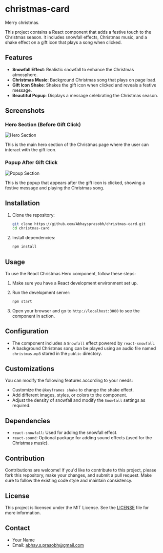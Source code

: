 # christmas-card
Merry christmas.

This project contains a React component that adds a festive touch to the Christmas season. It includes snowfall effects, Christmas music, and a shake effect on a gift icon that plays a song when clicked.

## Features

- **Snowfall Effect**: Realistic snowfall to enhance the Christmas atmosphere.
- **Christmas Music**: Background Christmas song that plays on page load.
- **Gift Icon Shake**: Shakes the gift icon when clicked and reveals a festive message.
- **Beautiful Popup**: Displays a message celebrating the Christmas season.

## Screenshots

### Hero Section (Before Gift Click)

![Hero Section](assets/screenshot1.jpg)

This is the main hero section of the Christmas page where the user can interact with the gift icon.

### Popup After Gift Click

![Popup Section](assets/screenshot2.jpg)

This is the popup that appears after the gift icon is clicked, showing a festive message and playing the Christmas song.

## Installation

1. Clone the repository:
   ```bash
   git clone https://github.com/Abhaysprasobh/christmas-card.git
   cd christmas-card
   ```

2. Install dependencies:
   ```bash
   npm install
   ```

## Usage

To use the React Christmas Hero component, follow these steps:

1. Make sure you have a React development environment set up.
2. Run the development server:
   ```bash
   npm start
   ```

3. Open your browser and go to `http://localhost:3000` to see the component in action.

## Configuration

- The component includes a `Snowfall` effect powered by `react-snowfall`.
- A background Christmas song can be played using an audio file named `christmas.mp3` stored in the `public` directory.

## Customizations

You can modify the following features according to your needs:
- Customize the `@keyframes shake` to change the shake effect.
- Add different images, styles, or colors to the component.
- Adjust the density of snowfall and modify the `Snowfall` settings as required.

## Dependencies

- `react-snowfall`: Used for adding the snowfall effect.
- `react-sound`: Optional package for adding sound effects (used for the Christmas music).

## Contribution

Contributions are welcome! If you'd like to contribute to this project, please fork this repository, make your changes, and submit a pull request. Make sure to follow the existing code style and maintain consistency.

## License

This project is licensed under the MIT License. See the [LICENSE](LICENSE) file for more information.

## Contact

- [Your Name](https://github.com/Abhaysprasobh)
- Email: abhay.s.prasobh@gmail.com
